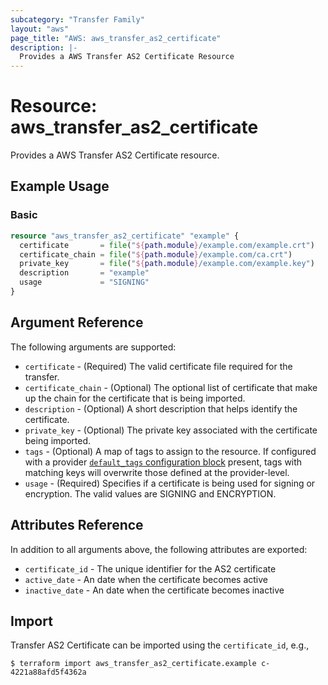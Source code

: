 ```yaml
---
subcategory: "Transfer Family"
layout: "aws"
page_title: "AWS: aws_transfer_as2_certificate"
description: |-
  Provides a AWS Transfer AS2 Certificate Resource
---
```


# Resource: aws_transfer_as2_certificate

Provides a AWS Transfer AS2 Certificate resource.

## Example Usage

### Basic

```terraform
resource "aws_transfer_as2_certificate" "example" {
  certificate       = file("${path.module}/example.com/example.crt")
  certificate_chain = file("${path.module}/example.com/ca.crt")
  private_key       = file("${path.module}/example.com/example.key")
  description       = "example"
  usage             = "SIGNING"
}
```

## Argument Reference

The following arguments are supported:

* `certificate` - (Required) The valid certificate file required for the transfer.
* `certificate_chain` - (Optional) The optional list of certificate that make up the chain for the certificate that is being imported.
* `description` - (Optional) A short description that helps identify the certificate.
* `private_key` - (Optional) The private key associated with the certificate being imported.
* `tags` - (Optional) A map of tags to assign to the resource. If configured with a provider [`default_tags` configuration block](https://registry.terraform.io/providers/hashicorp/aws/latest/docs#default_tags-configuration-block) present, tags with matching keys will overwrite those defined at the provider-level.
* `usage` - (Required) Specifies if a certificate is being used for signing or encryption. The valid values are SIGNING and ENCRYPTION.

## Attributes Reference

In addition to all arguments above, the following attributes are exported:

* `certificate_id` - The unique identifier for the AS2 certificate
* `active_date` - An date when the certificate becomes active
* `inactive_date` - An date when the certificate becomes inactive

## Import

Transfer AS2 Certificate can be imported using the `certificate_id`, e.g.,

```
$ terraform import aws_transfer_as2_certificate.example c-4221a88afd5f4362a
```
